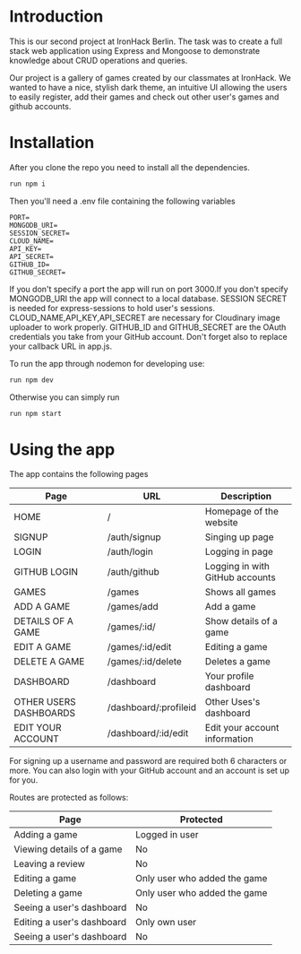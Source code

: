 # Introduction
This is our second project at IronHack Berlin. The task was to create a full stack web application using Express and Mongoose to demonstrate knowledge about CRUD operations and queries. 

Our project is a gallery of games created by our classmates at IronHack. We wanted to have a nice, stylish dark theme, an intuitive UI allowing the users to easily register, add their games and check out other user's games and github accounts.

# Installation

After you clone the repo you need to install all the dependencies.

```bash
run npm i
```

Then you'll need a .env file containing the following variables

```
PORT=
MONGODB_URI=
SESSION_SECRET=
CLOUD_NAME=
API_KEY=
API_SECRET=
GITHUB_ID=
GITHUB_SECRET=
```
If you don't specify a port the app will run on port 3000.If you don't specify MONGODB_URI the app will connect to a local database. SESSION SECRET is needed for express-sessions to hold user's sessions. CLOUD_NAME,API_KEY,API_SECRET are necessary for Cloudinary image uploader to work properly.  GITHUB_ID and GITHUB_SECRET are the OAuth credentials you take from your GitHub account. Don't forget also to replace your callback URL in app.js.

To run the app through nodemon for developing use:

```bash
run npm dev
```

Otherwise you can simply run 

```bash
run npm start
```

# Using the app

The app contains the following pages

| Page   | URL     | Description |
| ------ | ------- | ----------- |
| HOME   | /       | Homepage of the website    |
| SIGNUP | /auth/signup | Singing up page |
| LOGIN   | /auth/login       | Logging in page    |
| GITHUB LOGIN   | /auth/github       | Logging in with GitHub accounts    |
| GAMES | /games | Shows all games |
| ADD A GAME   | /games/add       | Add a game    |
| DETAILS OF A GAME   | /games/:id/     | Show details of a game    |
| EDIT A GAME | /games/:id/edit | Editing a game |
| DELETE A GAME | /games/:id/delete | Deletes a game |
| DASHBOARD | /dashboard | Your profile dashboard |
| OTHER USERS DASHBOARDS   | /dashboard/:profileid       | Other Uses's dashboard    |
| EDIT YOUR ACCOUNT | /dashboard/:id/edit | Edit your account information |

For signing up a username and password are required both 6 characters or more. You can also login with your GitHub account and an account is set up for you.

Routes are protected as follows:


| Page   | Protected |
| ------ | ------- | 
| Adding a game   | Logged in user |
| Viewing details of a game   | No |
| Leaving a review   | No |
| Editing a game   | Only user who added the game |
| Deleting a game   | Only user who added the game |
| Seeing a user's dashboard   | No |
| Editing a user's dashboard   | Only own user |
| Seeing a user's dashboard   | No |


